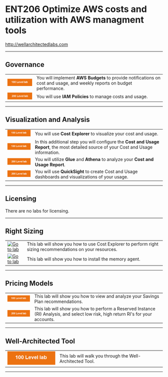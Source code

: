 # ENT206 Optimize AWS costs and utilization with AWS managment tools
http://wellarchitectedlabs.com 


---

## Governance

| | |
|---|---|
| [![Go to lab](../common/images/100lab.png)](./Cost_Fundamentals/100_2_Cost_and_Usage_Governance/README.md) | You will implement **AWS Budgets** to provide notifications on cost and usage, and weekly reports on budget performance. |
| [![Go to lab](../common/images/200lab.png)](./Cost_Fundamentals/200_2_Cost_and_Usage_Governance/README.md) | You will use **IAM Policies** to manage costs and usage. |

---

## Visualization and Analysis

| | |
|---|---|
| [![Go to lab](../common/images/100lab.png)](./Cost_Fundamentals/100_5_Cost_Visualization/README.md) | You will use **Cost Explorer** to visualize your cost and usage. |
| [![Go to lab](../common/images/100lab.png)](./Cost_Fundamentals/100_1_AWS_Account_Setup/Lab_Guide.md#CUR) | In this additional step you will configure the **Cost and Usage Report**, the most detailed source of your Cost and Usage information. |
| [![Go to lab](../common/images/200lab.png)](./Cost_Fundamentals/200_4_Cost_and_Usage_Analysis/README.md) | You will utilize **Glue** and **Athena** to analyze your **Cost and Usage Report**. |
| [![Go to lab](../common/images/200lab.png)](./Cost_Fundamentals/200_5_Cost_Visualization/README.md) | You will use **QuickSight** to create Cost and Usage dashboards and visualizations of your usage. |


---

## Licensing

There are no labs for licensing.

---

## Right Sizing

| | |
| --- | --- |
| [![Go to lab](../common/images/?100lab.png)](./Cost_Fundamentals/link/README.md) | This lab will show you how to use Cost Explorer to perform right sizing recommendations on your resources. |
| [![Go to lab](../common/images/?200lab.png)](./Cost_Fundamentals/link/README.md) | This lab will show you how to install the memory agent. |

---

## Pricing Models

| | |
|---|---|
| [![Go to lab](../common/images/100lab.png)](./Cost_Fundamentals/100_3_Pricing_Models/README.md) | This lab will show you how to view and analyze your Savings Plan recommendations. | 
| [![Go to lab](../common/images/200lab.png)](./Cost_Fundamentals/200_3_Pricing_Models/README.md) | This lab will show you how to perform a Reserved Instance (RI) Analysis, and select low risk, high return RI's for your accounts. |

---

## Well-Architected Tool

| | | 
|---|---|
| [![Go to lab](../common/images/100lab.png)](../Well-ArchitectedTool/100_Walkthrough_of_the_Well-Architected_Tool/README.md) |  This lab will walk you through the Well-Architected Tool. 

---


